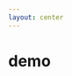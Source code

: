 ```yaml
---
layout: center
---
```

<NovaMantis></NovaMantis>

# demo


<!--
1. Create a new nuxt app

```bash
npx nuxi@latest init <project-name>
```

2. Run

```bash
npm run dev
```

3. Add storage configuration to `nuxt.config.ts`

Explain that nitro is a framework for building webservers
you could build your application to run in node
however we are going to build for cloudflare workers

```typescript
nitro: {
  storage: {
    posts: {
      // prod config
    }
  },
  devStorage: {
    posts: {
      driver: 'fs',
      base: './.data/posts'
    }
  }
}
```

1. Create some mock data in `.data/posts/1`

```json
{
  "title": "Example",
  "content": "This is an example post"
}
```


5. Create a `server/api/post/[id].get.ts` API endpoint


```typescript
export default defineEventHandler(async (event) => {
    return await useStorage().getItem(`posts:${event.context.params?.id}`)
});
```

6. Fetch the data on the front end

```vue
<script lang="ts" setup>

const { data } = await useFetch('/api/post/1');

</script>

<template>
  <div>
    <h1>Post</h1>

    {{ data }}
  </div>
</template>
```


7. Simulate an API request or slow load

```typescript
// simulate timeout
await new Promise(resolve => setTimeout(resolve, 5000));
```

8. Show refresh / pending button

```vue
<script lang="ts" setup>
const { data, refresh } = useFetch('/api/post/1');
</script>
<template>
<button @click="refresh()">refresh</button>
</template>
-->